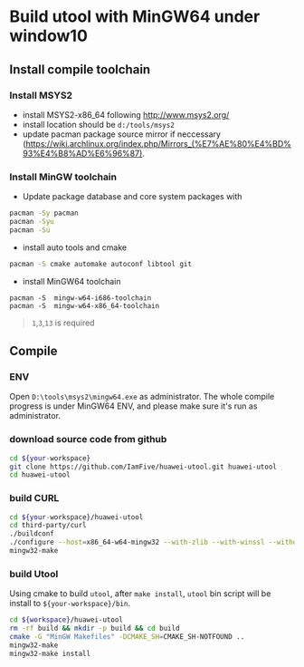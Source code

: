 Build utool with MinGW64 under window10
====

## Install compile toolchain

### Install MSYS2

- install MSYS2-x86_64 following http://www.msys2.org/
- install location should be `d:/tools/msys2`
- update pacman package source mirror if neccessary (https://wiki.archlinux.org/index.php/Mirrors_(%E7%AE%80%E4%BD%93%E4%B8%AD%E6%96%87).

### Install MinGW toolchain

- Update package database and core system packages with

```bash
pacman -Sy pacman
pacman -Syu
pacman -Su
```

- install auto tools and cmake

```bash
pacman -S cmake automake autoconf libtool git
```


- install MinGW64 toolchain

```
pacman -S  mingw-w64-i686-toolchain
pacman -S  mingw-w64-x86_64-toolchain
```

> `1`,`3`,`13` is required


## Compile

### ENV

Open `D:\tools\msys2\mingw64.exe` as administrator.
The whole compile progress is under MinGW64 ENV, and please make sure it's run as administrator.

### download source code from github

```bash
cd ${your-workspace}
git clone https://github.com/IamFive/huawei-utool.git huawei-utool
cd huawei-utool
```

### build CURL

```bash
cd ${your-workspace}/huawei-utool
cd third-party/curl
./buildconf
./configure --host=x86_64-w64-mingw32 --with-zlib --with-winssl --without-ssl --without-nghttp2 --without-libssh2 --without-gssapi --without-libidn2 --without-librtmp  --without-libpsl
mingw32-make
 ```


### build Utool

Using cmake to build `utool`, after `make install`, `utool` bin script will be install to `${your-workspace}/bin`.

```bash
cd ${workspace}/huawei-utool
rm -rf build && mkdir -p build && cd build
cmake -G "MinGW Makefiles" -DCMAKE_SH=CMAKE_SH-NOTFOUND ..
mingw32-make
mingw32-make install
```

